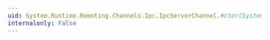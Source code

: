 ```yaml
---
uid: System.Runtime.Remoting.Channels.Ipc.IpcServerChannel.#ctor(System.Collections.IDictionary,System.Runtime.Remoting.Channels.IServerChannelSinkProvider,System.Security.AccessControl.CommonSecurityDescriptor)
internalonly: False
---
```

